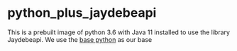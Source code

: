 # python_plus_jaydebeapi
This is a prebuilt image of python 3.6 with Java 11 installed to use the library Jaydebeapi. We use the [base python](https://hub.docker.com/_/python) as our base
